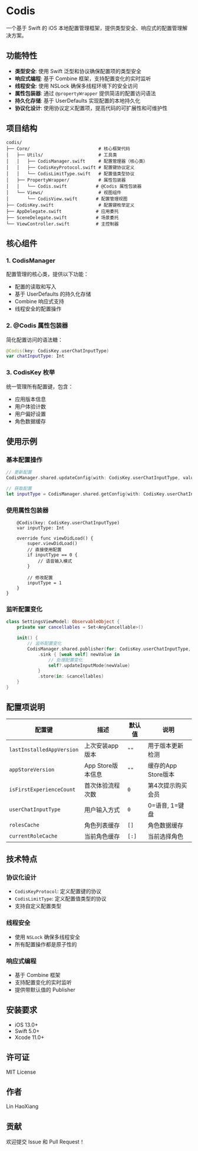 # Codis

一个基于 Swift 的 iOS 本地配置管理框架，提供类型安全、响应式的配置管理解决方案。

## 功能特性

- **类型安全**: 使用 Swift 泛型和协议确保配置项的类型安全
- **响应式编程**: 基于 Combine 框架，支持配置变化的实时监听
- **线程安全**: 使用 NSLock 确保多线程环境下的安全访问
- **属性包装器**: 通过 `@propertyWrapper` 提供简洁的配置访问语法
- **持久化存储**: 基于 UserDefaults 实现配置的本地持久化
- **协议化设计**: 使用协议定义配置项，提高代码的可扩展性和可维护性

## 项目结构

```
codis/
├── Core/                          # 核心框架代码
│   ├── Utils/                     # 工具类
│   │   ├── CodisManager.swift     # 配置管理器（核心类）
│   │   ├── CodisKeyProtocol.swift # 配置键协议定义
│   │   └── CodisLimitType.swift   # 配置值类型协议
│   ├── PropertyWrapper/           # 属性包装器
│   │   └── Codis.swift           # @Codis 属性包装器
│   └── Views/                     # 视图组件
│       └── CodisView.swift       # 配置管理视图
├── CodisKey.swift                 # 配置键枚举定义
├── AppDelegate.swift             # 应用委托
├── SceneDelegate.swift           # 场景委托
└── ViewController.swift          # 主控制器
```

## 核心组件

### 1. CodisManager
配置管理的核心类，提供以下功能：
- 配置的读取和写入
- 基于 UserDefaults 的持久化存储
- Combine 响应式支持
- 线程安全的配置操作

### 2. @Codis 属性包装器
简化配置访问的语法糖：
```swift
@Codis(key: CodisKey.userChatInputType)
var chatInputType: Int
```

### 3. CodisKey 枚举
统一管理所有配置键，包含：
- 应用版本信息
- 用户体验计数
- 用户偏好设置
- 角色数据缓存

## 使用示例

### 基本配置操作
```swift
// 更新配置
CodisManager.shared.updateConfig(with: CodisKey.userChatInputType, value: 1)

// 获取配置
let inputType = CodisManager.shared.getConfig(with: CodisKey.userChatInputType)
```

### 使用属性包装器
```swiftnclass ChatViewController: UIViewController {
    @Codis(key: CodisKey.userChatInputType)
    var inputType: Int

    override func viewDidLoad() {
        super.viewDidLoad()
        // 直接使用配置
        if inputType == 0 {
            // 语音输入模式
        }

        // 修改配置
        inputType = 1
    }
}
```

### 监听配置变化
```swift
class SettingsViewModel: ObservableObject {
    private var cancellables = Set<AnyCancellable>()

    init() {
        // 监听配置变化
        CodisManager.shared.publisher(for: CodisKey.userChatInputType, defaultValue: 0)
            .sink { [weak self] newValue in
                // 处理配置变化
                self?.updateInputMode(newValue)
            }
            .store(in: &cancellables)
    }
}
```

## 配置项说明

| 配置键 | 描述 | 默认值 | 说明 |
|--------|------|--------|------|
| `lastInstalledAppVersion` | 上次安装app版本 | `""` | 用于版本更新检测 |
| `appStoreVersion` | App Store版本信息 | `""` | 缓存的App Store版本 |
| `isFirstExperienceCount` | 首次体验流程次数 | `0` | 第4次提示购买会员 |
| `userChatInputType` | 用户输入方式 | `0` | 0=语音, 1=键盘 |
| `rolesCache` | 角色列表缓存 | `[]` | 角色数据缓存 |
| `currentRoleCache` | 当前角色缓存 | `[:]` | 当前选择角色 |

## 技术特点

### 协议化设计
- `CodisKeyProtocol`: 定义配置键的协议
- `CodisLimitType`: 定义配置值类型的协议
- 支持自定义配置类型

### 线程安全
- 使用 `NSLock` 确保多线程安全
- 所有配置操作都是原子性的

### 响应式编程
- 基于 Combine 框架
- 支持配置变化的实时监听
- 提供带默认值的 Publisher

## 安装要求

- iOS 13.0+
- Swift 5.0+
- Xcode 11.0+

## 许可证

MIT License

## 作者

Lin HaoXiang

## 贡献

欢迎提交 Issue 和 Pull Request！